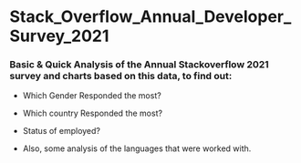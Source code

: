 # Stack_Overflow_Annual_Developer_Survey_2021
### Basic & Quick Analysis of the Annual Stackoverflow 2021 survey and charts based on this data, to find out:


* Which Gender Responded the most?

* Which country Responded the most?

* Status of employed?

* Also, some analysis of the languages that were worked with. 

